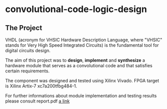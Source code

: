# convolutional-code-logic-design

## The Project <a name="game"></a>
VHDL (acronym for VHSIC Hardware Description Language, where
"VHSIC" stands for Very High Speed Integrated Circuits) is the fundamental tool for digital circuits design. 

The aim of this project was to <b>design</b>, <b>implement</b> and <b>synthesize</b> a hardware module that serves as a
convolutional code and that satisfies certain requirements.

The component was designed and tested using Xilinx Vivado.
FPGA target is Xilinx Artix-7 xc7a200tfbg484-1.

For further informations about module implementation and testing results please consult report.pdf [a link](https://github.com/MykhailoShpakovPoliMi/convolutional-code-logic-design/blob/main/Report.pdf)
